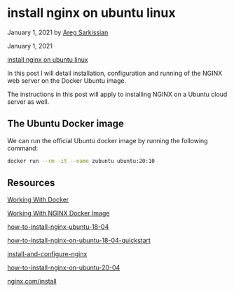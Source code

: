 # install nginx on ubuntu linux

January 1, 2021 by [Areg Sarkissian](https://aregsar.com/about)

January 1, 2021

[install nginx on ubuntu linux](https://aregsar.com/blog/2021/install-nginx-on-ubuntu-linux)

In this post I will detail installation, configuration and running of the NGINX web server on the Docker Ubuntu image.

The instructions in this post will apply to installing NGINX on a Ubuntu cloud server as well.

## The Ubuntu Docker image

We can run the official Ubuntu docker image by running the following command:

```bash
docker run --rm -it --name zubuntu ubuntu:20:10
```

## Resources

[Working With Docker](https://aregsar.com/blog/2020/working-with-docker)

[Working With NGINX Docker Image](https://aregsar.com/blog/2021/working-with-nginx-docker-image)

[how-to-install-nginx-ubuntu-18-04](https://www.linode.com/docs/guides/how-to-install-nginx-ubuntu-18-04)

[how-to-install-nginx-on-ubuntu-18-04-quickstart](https://www.digitalocean.com/community/tutorials/how-to-install-nginx-on-ubuntu-18-04-quickstart)

[install-and-configure-nginx](https://ubuntu.com/tutorials/install-and-configure-nginx)

[how-to-install-nginx-on-ubuntu-20-04](https://phoenixnap.com/kb/how-to-install-nginx-on-ubuntu-20-04)

[nginx.com/install](https://www.nginx.com/resources/wiki/start/topics/tutorials/install)
